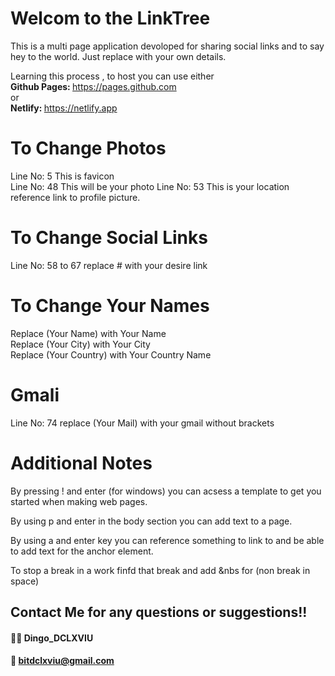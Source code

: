 # Welcom to the LinkTree
This is a multi page application devoloped for sharing social links and to say hey to the world. 
Just replace with your own details.

Learning this process , to host you can use either<br>
<b>Github Pages: </b> https://pages.github.com
<br> or <br>
<b>Netlify: </b> https://netlify.app

# To Change Photos
Line No: 5 This is favicon<br>
Line No: 48 This will be your photo
Line No: 53 This is your location reference link to profile picture.

# To Change Social Links
Line No: 58 to 67 replace # with your desire link

# To Change Your Names
Replace (Your Name) with Your Name <br>
Replace (Your City) with Your City <br>
Replace (Your Country) with Your Country Name<br>

# Gmali
Line No: 74 replace (Your Mail) with your gmail without brackets 

# Additional Notes
By pressing ! and enter (for windows) you can acsess a template to get you started when making web pages.

By using p and enter in the body section you can add text to a page.

By using a and enter key you can reference something to link to and be able to add text for the anchor element.

To stop a break in a work finfd that break and add &nbs for (non break in space)

## Contact Me for any questions or suggestions!!
#### 👨‍💻 Dingo_DCLXVIU<br>
#### 📝 bitdclxviu@gmail.com<br>

